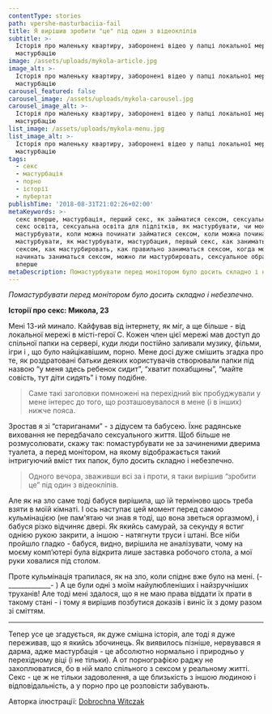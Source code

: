 ```yaml
---
contentType: stories
path: vpershe-masturbaciia-fail
title: Я вирішив зробити "це" під один з відеокліпів
subtitle: >-
  Історія про маленьку квартиру, заборонені відео у папці локальної мережі і
  мастурбацію
image: /assets/uploads/mykola-article.jpg
image_alt: >-
  Історія про маленьку квартиру, заборонені відео у папці локальної мережі і
  мастурбацію
carousel_featured: false
carousel_image: /assets/uploads/mykola-carousel.jpg
carousel_image_alt: >-
  Історія про маленьку квартиру, заборонені відео у папці локальної мережі і
  мастурбацію
list_image: /assets/uploads/mykola-menu.jpg
list_image_alt: >-
  Історія про маленьку квартиру, заборонені відео у папці локальної мережі і
  мастурбацію
tags:
  - секс
  - мастурбація
  - порно
  - історії
  - пубертат
publishTime: '2018-08-31T21:02:26+02:00'
metaKeywords: >-
  секс вперше, мастурбація, перший секс, як займатися сексом, сексуальна освіта,
  секс освіта, сексуальна освіта для підлітків, як мастурбувати, чи можна
  мастурбувати, коли можна починати займатися сексом, коли можна починати
  мастурбувати, як мастурбувати, мастурбация, первый секс, как заниматься
  сексом, как мастурбировать, как правильно заниматься сексом, когда можна
  начинать заниматься сексом, можно ли мастурбировать, сексуальное образование,
  вперше
metaDescription: Помастурбувати перед монітором було досить складно і небезпечно.
---
```

_Помастурбувати перед монітором було досить складно і небезпечно._

**Історії про секс: Микола, 23**

Мені 13-ий минало. Кайфував від інтернету,  як міг, а ще більше - від локальної мережі в місті-герої С. Кожен член цієї мережі мав доступ до спільної папки на сервері, куди люди постійно заливали музику, фільми, ігри і , що було найцікавішим, порно. Мене досі дуже смішить згадка про те, як роздратовані батьки деяких користувачів створювали папки під назвою “у меня здесь ребенок сидит”, “хватит похабщины”, “майте совість, тут діти сидять” і тому подібне. 

> Саме такі заголовки помножені на перехідний вік пробуджували у мене інтерес до того, що розташовувалося в мене (і в інших) нижче пояса.

Зростав я зі “стариганами” - з дідусем та бабусею. Їхнє радянське виховання не передбачало сексуального життя. Щоб більше не розмусолювати, скажу так: помастурбувати не за зачиненими дверима туалета, а перед монітором, на якому відображається такий інтригуючий вміст тих папок, було досить складно і небезпечно.

> Одного вечора, зваживши всі за і проти, я таки вирішив “зробити це” під один з відеокліпів. 

Але як на зло саме тоді бабуся вирішила, що їй терміново щось треба взяти в моїй кімнаті. І ось наступає цей момент перед самою кульмінацією (не пам'ятаю чи знав я тоді, що вона зветься оргазмом), і бабуся різко відчиняє двері. Як якийсь самурай, за секунду я встиг однією рукою закрити, а іншою - натягнути труси і штані. Все ніби пройшло гладко - бабуся, видно, вирішила не аналізувати, чому на моєму комп’ютері була відкрита лише заставка робочого стола, а мої руки ховалися під столом. 

Проте кульмінація трапилася, як на зло, коли спіднє вже було на мені.  (-\_\_\_\_\_\_\_\_\_\_\_\__- ) А це були одні з моїм найулюбленіших і найзручніших труханів! Але тоді мені здалося, що я не маю права віддати їх прати в такому стані - і тому я вирішив позбутися доказів і виніс їх з дому разом зі сміттям. 

- - -

Тепер усе це згадується, як дуже смішна історія, але тоді я дуже переживав, що я якийсь збочинець. Як виявилось пізніше, нервувався я дарма, адже мастурбація - це абсолютно нормально і природньо у перехідному віці (і не тільки). А от порнографією раджу не захоплюватися, бо в ній мало спільного з сексом у реальному житті. Секс - це ж не тільки задоволення, а ще близькість з іншою людиною і відповідальність, а у порно про це розповісти забувають.

Авторка ілюстрації: [Dobrochna Witczak](https://www.instagram.com/dochna_/)
